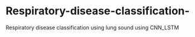 # Respiratory-disease-classification-
Respiratory disease classification using lung sound using CNN_LSTM
